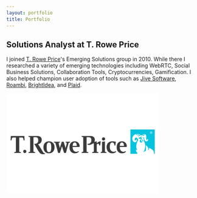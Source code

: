 ```yaml
---
layout: portfolio
title: Portfolio
---
```


<section class="playground">
  <div>
<h1>Solutions Analyst at T. Rowe Price</h1>
<p>I joined <a href="https://troweprice.com">T. Rowe Price</a>'s Emerging Solutions group in 2010. While there I researched a variety of emerging technologies including WebRTC, Social Business Solutions, Collaboration Tools, Cryptocurrencies, Gamification. I also helped champion user adoption of tools such as <a href="https://www.jivesoftware.com">Jive Software</a>, <a href="https://www.sap.com/products/roambi.html">Roambi</a>, <a href="https://www.brightidea.com">BrightIdea</a>, and <a href="https://plaid.com">Plaid</a>.
</p>
</div>
<img src="/uploads/2018/05/trp-logo.jpg" width="400" alt="T. Rowe Price logo" />
</section>
